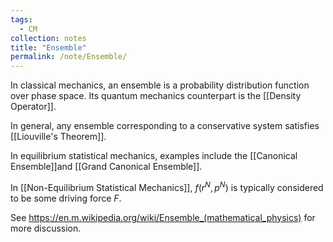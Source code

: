 ```yaml
---
tags:
  - CM
collection: notes
title: "Ensemble"
permalink: /note/Ensemble/
---
```

In classical mechanics, an ensemble is a probability distribution function over phase space. Its quantum mechanics counterpart is the [[Density Operator]].

In general, any ensemble corresponding to a conservative system satisfies [[Liouville's Theorem]].

In equilibrium statistical mechanics, examples include the [[Canonical Ensemble]]and [[Grand Canonical Ensemble]]. 

In [[Non-Equilibrium Statistical Mechanics]], $f(r^N,p^N)$ is typically considered to be some driving force $F$.


See https://en.m.wikipedia.org/wiki/Ensemble_(mathematical_physics) for more discussion.
